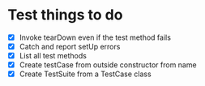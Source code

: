 # Test things to do
- [x] Invoke tearDown even if the test method fails
- [x] Catch and report setUp errors
- [x] List all test methods
- [x] Create testCase from outside constructor from name
- [x] Create TestSuite from a TestCase class
